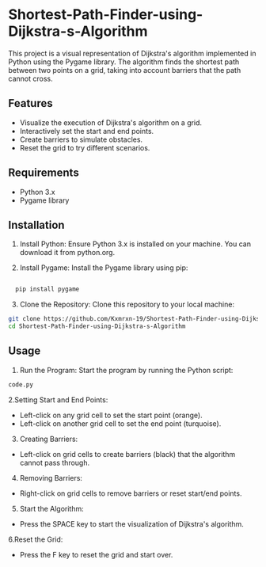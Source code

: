 # Shortest-Path-Finder-using-Dijkstra-s-Algorithm

This project is a visual representation of Dijkstra's algorithm implemented in Python using the Pygame library. The algorithm finds the shortest path between two points on a grid, taking into account barriers that the path cannot cross.

## Features

- Visualize the execution of Dijkstra's algorithm on a grid.
- Interactively set the start and end points.
- Create barriers to simulate obstacles.
- Reset the grid to try different scenarios.

## Requirements
- Python 3.x
- Pygame library

## Installation

1. Install Python: Ensure Python 3.x is installed on your machine. You can download it from python.org.

2. Install Pygame: Install the Pygame library using pip:

```bash

  pip install pygame
```

3. Clone the Repository: Clone this repository to your local machine:
```bash   
git clone https://github.com/Kxmrxn-19/Shortest-Path-Finder-using-Dijkstra-s-Algorithm.git
cd Shortest-Path-Finder-using-Dijkstra-s-Algorithm
```

## Usage
1. Run the Program: Start the program by running the Python script:
```bash 
code.py
```
2.Setting Start and End Points:

- Left-click on any grid cell to set the start point (orange).
- Left-click on another grid cell to set the end point (turquoise).
  
3. Creating Barriers:

- Left-click on grid cells to create barriers (black) that the algorithm cannot pass through.
  
4. Removing Barriers:

- Right-click on grid cells to remove barriers or reset start/end points.
  
5. Start the Algorithm:
   
- Press the SPACE key to start the visualization of Dijkstra's algorithm.
  
6.Reset the Grid:

- Press the F key to reset the grid and start over.
  

